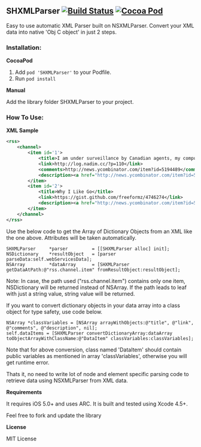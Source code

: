 ## SHXMLParser [![Build Status](https://travis-ci.org/simhanature/SHXMLParser.png)](https://travis-ci.org/simhanature/SHXMLParser) [![Cocoa Pod](http://cocoapod-badges.herokuapp.com/v/SHXMLParser/badge.png)](#)

Easy to use automatic XML Parser built on NSXMLParser. Convert your XML data into native 'Obj C object' in just 2 steps.

### Installation:

**CocoaPod**

1. Add `pod 'SHXMLParser'` to your Podfile.
2. Run `pod install`

**Manual**

Add the library folder SHXMLParser to your project.

### How To Use:

**XML Sample**
``` xml
<rss>
    <channel>
        <item id='1'>
            <title>I am under surveillance by Canadian agents, my computer has been backdoored</title>
            <link>http://log.nadim.cc/?p=110</link>
            <comments>http://news.ycombinator.com/item?id=5194489</comments>
            <description><a href="http://news.ycombinator.com/item?id=5194489">Comments</a></description>
        </item>
        <item id='2'>
            <title>Why I Like Go</title>
            <link>https://gist.github.com/freeformz/4746274</link>
            <description><a href="http://news.ycombinator.com/item?id=5195257">Comments</a></description>
        </item>
    </channel>
</rss>
```

Use the below code to get the Array of Dictionary Objects from an XML like the one above. 
Attributes will be taken automatically.

``` objc
SHXMLParser		*parser			= [[SHXMLParser alloc] init];
NSDictionary	*resultObject	= [parser parseData:self.webServicesData];
NSArray			*dataArray		= [SHXMLParser getDataAtPath:@"rss.channel.item" fromResultObject:resultObject];
```

Note: In case, the path used ("rss.channel.item") contains only one item, NSDictionary will be returned instead of NSArray. If the path leads to leaf with just a string value,
    string value will be returned.

If you want to convert dictionary objects in your data array into a class object for type safety, use code below.

``` objc
NSArray *classVariables = [NSArray arrayWithObjects:@"title", @"link", @"comments", @"description", nil];
self.dataItems = [SHXMLParser convertDictionaryArray:dataArray toObjectArrayWithClassName:@"DataItem" classVariables:classVariables];
```

Note that for above conversion, class named 'DataItem' should contain public variables as mentioned in array 'classVariables', otherwise you will get runtime error.

Thats it, no need to write lot of node and element specific parsing code to retrieve data using NSXMLParser from XML data.

**Requirements**

It requires iOS 5.0+ and uses ARC. It is built and tested using Xcode 4.5+.

Feel free to fork and update the library

**License**

MIT License

